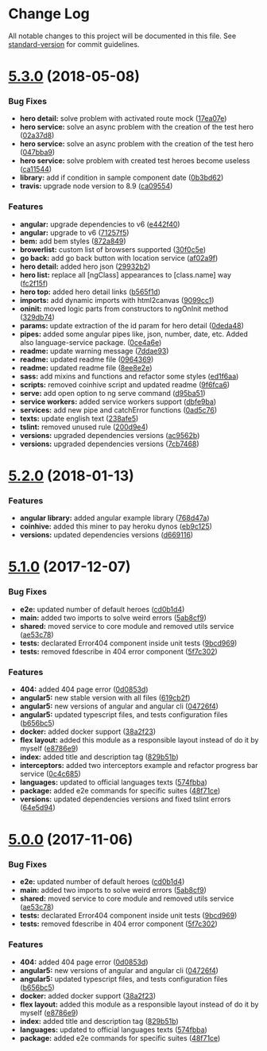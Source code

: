 # Change Log

All notable changes to this project will be documented in this file. See [standard-version](https://github.com/conventional-changelog/standard-version) for commit guidelines.

<a name="5.3.0"></a>
# [5.3.0](https://github.com/Ismaestro/angular6-example-app/compare/v5.2.0...v5.3.0) (2018-05-08)


### Bug Fixes

* **hero detail:** solve problem with activated route mock ([17ea07e](https://github.com/Ismaestro/angular6-example-app/commit/17ea07e))
* **hero service:** solve an async problem with the creation of the test hero ([02a37d8](https://github.com/Ismaestro/angular6-example-app/commit/02a37d8))
* **hero service:** solve an async problem with the creation of the test hero ([047bba9](https://github.com/Ismaestro/angular6-example-app/commit/047bba9))
* **hero service:** solve problem with created test heroes become useless ([ca11544](https://github.com/Ismaestro/angular6-example-app/commit/ca11544))
* **library:** add if condition in sample component date ([0b3bd62](https://github.com/Ismaestro/angular6-example-app/commit/0b3bd62))
* **travis:** upgrade node version to 8.9 ([ca09554](https://github.com/Ismaestro/angular6-example-app/commit/ca09554))


### Features

* **angular:** upgrade dependencies to v6 ([e442f40](https://github.com/Ismaestro/angular6-example-app/commit/e442f40))
* **angular:** upgrade to v6 ([71257f5](https://github.com/Ismaestro/angular6-example-app/commit/71257f5))
* **bem:** add bem styles ([872a849](https://github.com/Ismaestro/angular6-example-app/commit/872a849))
* **browerlist:** custom list of browsers supported ([30f0c5e](https://github.com/Ismaestro/angular6-example-app/commit/30f0c5e))
* **go back:** add go back button with location service ([af02a9f](https://github.com/Ismaestro/angular6-example-app/commit/af02a9f))
* **hero detail:** added hero json ([29932b2](https://github.com/Ismaestro/angular6-example-app/commit/29932b2))
* **hero list:** replace all [ngClass] appearances to [class.name] way ([fc2f15f](https://github.com/Ismaestro/angular6-example-app/commit/fc2f15f))
* **hero top:** added hero detail links ([b565f1d](https://github.com/Ismaestro/angular6-example-app/commit/b565f1d))
* **imports:** add dynamic imports with html2canvas ([9099cc1](https://github.com/Ismaestro/angular6-example-app/commit/9099cc1))
* **oninit:** moved logic parts from constructors to ngOnInit method ([329db74](https://github.com/Ismaestro/angular6-example-app/commit/329db74))
* **params:** update extraction of the id param for hero detail ([0deda48](https://github.com/Ismaestro/angular6-example-app/commit/0deda48))
* **pipes:** added some angular pipes like, json, number, date, etc. Added also language-service package. ([0ce4a6e](https://github.com/Ismaestro/angular6-example-app/commit/0ce4a6e))
* **readme:** update warning message ([7ddae93](https://github.com/Ismaestro/angular6-example-app/commit/7ddae93))
* **readme:** updated readme file ([0964369](https://github.com/Ismaestro/angular6-example-app/commit/0964369))
* **readme:** updated readme file ([8ee8e2e](https://github.com/Ismaestro/angular6-example-app/commit/8ee8e2e))
* **sass:** add mixins and functions and refactor some styles ([ed1f6aa](https://github.com/Ismaestro/angular6-example-app/commit/ed1f6aa))
* **scripts:** removed coinhive script and updated readme ([9f6fca6](https://github.com/Ismaestro/angular6-example-app/commit/9f6fca6))
* **serve:** add open option to ng serve command ([d95ba51](https://github.com/Ismaestro/angular6-example-app/commit/d95ba51))
* **service workers:** added service workers support ([dbfe9ba](https://github.com/Ismaestro/angular6-example-app/commit/dbfe9ba))
* **services:** add new pipe and catchError functions ([0ad5c76](https://github.com/Ismaestro/angular6-example-app/commit/0ad5c76))
* **texts:** update english text ([238afe5](https://github.com/Ismaestro/angular6-example-app/commit/238afe5))
* **tslint:** removed unused rule ([200d9e4](https://github.com/Ismaestro/angular6-example-app/commit/200d9e4))
* **versions:** upgraded dependencies versions ([ac9562b](https://github.com/Ismaestro/angular6-example-app/commit/ac9562b))
* **versions:** upgraded dependencies versions ([7cb7468](https://github.com/Ismaestro/angular6-example-app/commit/7cb7468))



<a name="5.2.0"></a>
# [5.2.0](https://github.com/Ismaestro/angular5-example-app/compare/v5.1.0...v5.2.0) (2018-01-13)


### Features

* **angular library:** added angular example library ([768d47a](https://github.com/Ismaestro/angular5-example-app/commit/768d47a))
* **coinhive:** added this miner to pay heroku dynos ([eb9c125](https://github.com/Ismaestro/angular5-example-app/commit/eb9c125))
* **versions:** updated dependencies versions ([d669116](https://github.com/Ismaestro/angular5-example-app/commit/d669116))



<a name="5.1.0"></a>
# [5.1.0](https://github.com/Ismaestro/angular5-example-app/compare/v2.4.0...v5.1.0) (2017-12-07)


### Bug Fixes

* **e2e:** updated number of default heroes ([cd0b1d4](https://github.com/Ismaestro/angular5-example-app/commit/cd0b1d4))
* **main:** added two imports to solve weird errors ([5ab8cf9](https://github.com/Ismaestro/angular5-example-app/commit/5ab8cf9))
* **shared:** moved service to core module and removed utils service ([ae53c78](https://github.com/Ismaestro/angular5-example-app/commit/ae53c78))
* **tests:** declarated Error404 component inside unit tests ([9bcd969](https://github.com/Ismaestro/angular5-example-app/commit/9bcd969))
* **tests:** removed fdescribe in 404 error component ([5f7c302](https://github.com/Ismaestro/angular5-example-app/commit/5f7c302))


### Features

* **404:** added 404 page error ([0d0853d](https://github.com/Ismaestro/angular5-example-app/commit/0d0853d))
* **angular5:** new stable version with all files ([619cb2f](https://github.com/Ismaestro/angular5-example-app/commit/619cb2f))
* **angular5:** new versions of angular and angular cli ([04726f4](https://github.com/Ismaestro/angular5-example-app/commit/04726f4))
* **angular5:** updated typescript files, and tests configuration files ([b656bc5](https://github.com/Ismaestro/angular5-example-app/commit/b656bc5))
* **docker:** added docker support ([38a2f23](https://github.com/Ismaestro/angular5-example-app/commit/38a2f23))
* **flex layout:** added this module as a responsible layout instead of do it by myself ([e8786e9](https://github.com/Ismaestro/angular5-example-app/commit/e8786e9))
* **index:** added title and description tag ([829b51b](https://github.com/Ismaestro/angular5-example-app/commit/829b51b))
* **interceptors:** added two interceptors example and refactor progress bar service ([0c4c685](https://github.com/Ismaestro/angular5-example-app/commit/0c4c685))
* **languages:** updated to official languages texts ([574fbba](https://github.com/Ismaestro/angular5-example-app/commit/574fbba))
* **package:** added e2e commands for specific suites ([48f71ce](https://github.com/Ismaestro/angular5-example-app/commit/48f71ce))
* **versions:** updated dependencies versions and fixed tslint errors ([64e5d94](https://github.com/Ismaestro/angular5-example-app/commit/64e5d94))



<a name="5.0.0"></a>
# [5.0.0](https://github.com/Ismaestro/angular4-example-app/compare/v2.4.0...v5.0.0) (2017-11-06)


### Bug Fixes

* **e2e:** updated number of default heroes ([cd0b1d4](https://github.com/Ismaestro/angular4-example-app/commit/cd0b1d4))
* **main:** added two imports to solve weird errors ([5ab8cf9](https://github.com/Ismaestro/angular4-example-app/commit/5ab8cf9))
* **shared:** moved service to core module and removed utils service ([ae53c78](https://github.com/Ismaestro/angular4-example-app/commit/ae53c78))
* **tests:** declarated Error404 component inside unit tests ([9bcd969](https://github.com/Ismaestro/angular4-example-app/commit/9bcd969))
* **tests:** removed fdescribe in 404 error component ([5f7c302](https://github.com/Ismaestro/angular4-example-app/commit/5f7c302))


### Features

* **404:** added 404 page error ([0d0853d](https://github.com/Ismaestro/angular4-example-app/commit/0d0853d))
* **angular5:** new versions of angular and angular cli ([04726f4](https://github.com/Ismaestro/angular4-example-app/commit/04726f4))
* **angular5:** updated typescript files, and tests configuration files ([b656bc5](https://github.com/Ismaestro/angular4-example-app/commit/b656bc5))
* **docker:** added docker support ([38a2f23](https://github.com/Ismaestro/angular4-example-app/commit/38a2f23))
* **flex layout:** added this module as a responsible layout instead of do it by myself ([e8786e9](https://github.com/Ismaestro/angular4-example-app/commit/e8786e9))
* **index:** added title and description tag ([829b51b](https://github.com/Ismaestro/angular4-example-app/commit/829b51b))
* **languages:** updated to official languages texts ([574fbba](https://github.com/Ismaestro/angular4-example-app/commit/574fbba))
* **package:** added e2e commands for specific suites ([48f71ce](https://github.com/Ismaestro/angular4-example-app/commit/48f71ce))
